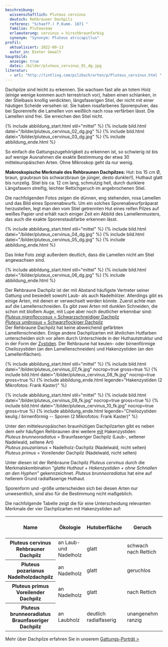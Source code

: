 ```yaml
---
beschreibung:
  wissenschaftlich: Pluteus cervinus
  deutsch: Rehbrauner Dachpilz
  referenz: "Schaeff.) P.Kumm. 1871 "
  familie: Pluteaceae
  erlaeuterung: cervinus = hirschbraunfarbig
  synonym: "Synonym: Pluteus atricapillus"
profil:
  aktualisiert: 2022-09-13
  autor_in: Dieter Gewalt
hauptbild:
  anzeige: true
  datei: /bilder/pluteus_cervinus_01_dg.jpg
literatur:
  - url: "http://tintling.com/pilzbuch/arten/p/Pluteus_cervinus.html "
---
```

Dachpilze sind leicht zu erkennen. Sie wachsen fast alle an totem Holz (einige wenige kommen auch terrestrisch vor), haben einen schlanken, in der Stielbasis knollig verdickten, längsfaserigen Stiel, der nicht mit einer häutigen Scheide versehen ist. Sie haben rosafarbenes Sporenpulver, das bei Sporenreife die Lamellen von weißlich nach rosa verfärben lässt. Die Lamellen sind frei. Sie erreichen den Stiel nicht.

{% include abbildung_start.html stil="mittel" %}
{% include bild.html datei="/bilder/pluteus_cervinus_02_dg.jpg" %}
{% include bild.html datei="/bilder/pluteus_cervinus_03_dg.jpg" %}
{% include abbildung_ende.html %}

So einfach die Gattungszugehörigkeit zu erkennen ist, so schwierig ist bis auf wenige Ausnahmen die exakte Bestimmung der etwa 30 mitteleuropäischen Arten. Ohne Mikroskop geht da nur wenig.

**Makroskopische Merkmale des Rehbraunen Dachpilzes:** Hut: bis 15 cm Ø, braun, graubraun bis schwarzbraun (je jünger, desto dunkler!), Huthaut glatt bis runzelig. Stiel bis ca. 12 cm lang, schmutzig hell, durch dunklere Längsfasern streifig, leichter Rettichgeruch im angebrochenen Stiel.

Die nachfolgenden Fotos zeigen die dünnen, eng stehenden, rosa Lamellen und das Bild eines Sporenabwurfs. Um ein solches Sporenabwurfpräparat herzustellen, legt man den vom Stiel getrennten Hut eines reifen Pilzes auf weißes Papier und erhält nach einiger Zeit ein Abbild des Lamellenmusters, das auch die exakte Sporenstaubfarbe erkennen lässt.

{% include abbildung_start.html stil="mittel" %}
{% include bild.html datei="/bilder/pluteus_cervinus_04_dg.jpg" %}
{% include bild.html datei="/bilder/pluteus_cervinus_05_dg.jpg" %}
{% include abbildung_ende.html %}

Das linke Foto zeigt außerdem deutlich, dass die Lamellen nicht am Stiel angewachsen sind.

{% include abbildung_start.html stil="mittel" %}
{% include bild.html datei="/bilder/pluteus_cervinus_06_dg.jpg" %}
{% include abbildung_ende.html %}

Der Rehbraune Dachpilz ist der mit Abstand häufigste Vertreter seiner Gattung und besiedelt sowohl Laub- als auch Nadelhölzer. Allerdings gibt es einige Arten, mit denen er verwechselt werden könnte. Zuerst achte man auf die Lamellenschneiden. Es gibt zwei Arten mit dunklen Schneiden, die schon mit bloßem Auge, mit Lupe aber noch deutlicher erkennbar sind:\
[*Pluteus nigrofloccosus* = Schwarzschneidiger Dachpilz](/pilze/pluteus-nigrofloccosus-schwarzschneidiger-dachpilz)\
[*Pluteus umbrosus* = Schwarzflockiger Dachpilz](/pilze/pluteus-umbrosus-schwarzflockiger-dachpilz)\
Der Rehbraune Dachpilz hat keine abweichend gefärbten Lamellenschneiden. Einige andere Dachpilzarten mit ähnlichen Hutfarben unterscheiden sich vor allem durch Unterschiede in der Huthautstruktur und in der Form der [Zystiden](Zystiden "Glossar"). Der Rehbraune hat keulen- oder birnenförmige Cheilozystiden (an den Lamellenschneiden) und Hakenzystiden (an den Lamellenflächen).

{% include abbildung_start.html stil="mittel" %}
{% include bild.html datei="/bilder/pluteus_cervinus_07_fk.jpg" nocrop=true gross=true %}
{% include bild.html datei="/bilder/pluteus_cervinus_08_fk.jpg" nocrop=true gross=true %}
{% include abbildung_ende.html legende="Hakenzystiden (2 Mikrofotos: Frank Kaster)" %}

{% include abbildung_start.html stil="mittel" %}
{% include bild.html datei="/bilder/pluteus_cervinus_09_fk.jpg" nocrop=true gross=true %}
{% include bild.html datei="/bilder/pluteus_cervinus_10_fk.jpg" nocrop=true gross=true %}
{% include abbildung_ende.html legende="Cheilozystiden keulig / birnenförmig -- Sporen (2 Mikrofotos: Frank Kaster)" %}

Unter den mitteleuropäischen braunhütigen Dachpilzarten gibt es neben dem sehr häufigen Rehbraunen drei weitere <ins>mit</ins> Hakenzystiden:\
*Pluteus brunneoradiatus* = Braunfaseriger Dachpilz (Laub-, seltener Nadelwald, seltene Art)\
*Pluteus pouzarianus* =  Nadelholz-Dachpilz (Nadelwald, nicht selten)\
*Pluteus primus* = Voreilender Dachpilz (Nadelwald, nicht selten)

Unter diesen ist der Rehbraune Dachpilz *Pluteus cervinus* durch die Merkmalskombination *"glatte Huthaut + Hakenzystiden + ohne Schnallen an den Hyphen"* gekennzeichnet. *Pluteus brunneoradiatus* hat eine auf hellerem Grund radialfaserige Huthaut.

Sporenform und -größe unterscheiden sich bei diesen Arten nur unwesentlich, sind also für die Bestimmung nicht maßgeblich.

Die nachfolgende Tabelle zeigt die für eine Unterscheidung relevanten Merkmale der vier Dachpilzarten mit Hakenzystiden auf:

<div class="table-responsive">
  <table class="table">
    <thead>
      <tr>
        <th>Name</th>
        <th>Ökologie</th>
        <th>Hutoberfläche</th>        
        <th>Geruch</th>
        <th>Schnallen an den Huthauthyphen</th>
      </tr>
    </thead>
    <tbody>
      <tr>
        <th>Pluteus cervinus<br />Rehbrauner Dachpilz</th>
        <td>an Laub- und Nadelholz</td>
        <td>glatt</td>
        <td>schwach nach Rettich</td>
        <td>keine</td>        
      </tr>
      <tr>
        <th>Pluteus pozarianus<br />Nadelholzdachpilz</th>
        <td>an Nadelholz</td>
        <td>glatt</td>
        <td>geruchlos</td>
        <td>an 10 - 40% der Septen</td>        
      </tr>
      <tr>
        <th>Pluteus primus<br />Voreilender Dachpilz</th>
        <td>an Nadelholz</td>
        <td>glatt</td>
        <td>nach Rettich</td>
        <td>an allen Septen</td>        
      </tr>
      <tr>
        <th>Pluteus brunneoradiatus<br />Braunfaseriger Dachpilz</th>
        <td>an Laubholz</td>
        <td>deutlich radialfaserig</td>
        <td>unangenehm ranzig</td>
        <td>keine</td>        
      </tr>
    </tbody>
  </table>
</div>

Mehr über Dachpilze erfahren Sie in unserem [Gattungs-Porträt >](/verwandt/dachpilze-pluteus)